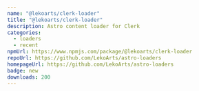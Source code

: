 ```yaml
---
name: "@lekoarts/clerk-loader"
title: "@lekoarts/clerk-loader"
description: Astro content loader for Clerk
categories:
  - loaders
  - recent
npmUrl: https://www.npmjs.com/package/@lekoarts/clerk-loader
repoUrl: https://github.com/LekoArts/astro-loaders
homepageUrl: https://github.com/LekoArts/astro-loaders
badge: new
downloads: 200
---
```

